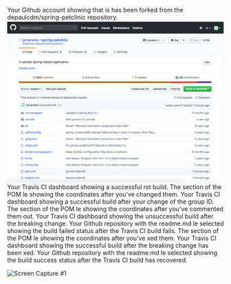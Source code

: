 


Your Github account showing that is has been forked from the depaulcdm/spring-petclinic repository.
![Screen Capture #1](Images/GitHub-Account-Q1.png)
Your Travis CI dashboard showing a successful  rst build.
The section of the POM  le showing the coordinates after you’ve changed them.
Your Travis CI dashboard showing a successful build after your change of the group ID.
The section of the POM  le showing the coordinates after you’ve commented them out.
Your Travis CI dashboard showing the unsuccessful build after the breaking change.
Your Github repository with the readme.md  le selected showing the build failed status after the Travis CI build fails.
The section of the POM  le showing the coordinates after you’ve  xed them.
Your Travis CI dashboard showing the successful build after the breaking change has been  xed.
Your Github repository with the readme.md  le selected showing the build success status after the Travis CI build has recovered.


![Screen Capture #1](images/ANT-IVY-Step-1.png)